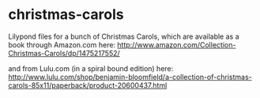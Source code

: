 christmas-carols
================

Lilypond files for a bunch of Christmas Carols, which are available as a book through Amazon.com here:
http://www.amazon.com/Collection-Christmas-Carols/dp/1475217552/

and from Lulu.com (in a spiral bound edition) here:
http://www.lulu.com/shop/benjamin-bloomfield/a-collection-of-christmas-carols-85x11/paperback/product-20600437.html